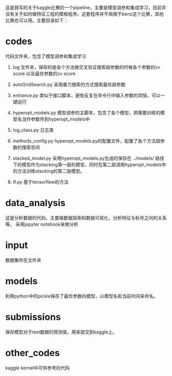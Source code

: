 

这是我写的关于kaggle比赛的一个pipeline，主要是模型调参和集成学习，目前并没有关于如何做特征工程的模板程序。这套程序并不局限于benz这个比赛，其他比赛也可以用。主要目录如下：

# codes

代码文件夹，包含了模型调参和集成学习
 
 1. log 文件夹，保存的是各个方法做交叉验证搜索超参数的时候各个参数的cv score 以及最优参数的cv score
 2. autoGridSearch.py
 采用暴力搜索的方式搜索最优超参数
 3. entrance.py
 类似于接口脚本，避免反复在命令行中输入参数的烦恼，可以一键运行
 4. hyperopt_models.py
 模型调参的主脚本，包含了各个模型，把需要训练的模型名当作参数传到hyperopt_models中
 5. log_class.py
 日志类
 6. methods_config.py
 hyperopt_models.py的配置文件，配置了各个方法超参数的搜索空间
 7. stacked_model.py
 采用hyperopt_models.py生成的保存在 ../models/ 路径下的模型作为stacking第一层的模型，同时在第二层调用hyperopt_models中的方法训练stacking的第二层模型。

8. tf.py
基于tensorflow的方法

# data_analysis

这是分析数据的代码，主要做数据探索和数据可视化，分析特征与标号之间的关系等。
采用jupyter notebook来做分析

# input

数据集所在文件夹

# models

利用python中的pickle保存了最优参数的模型，以模型名和当前时间来命名。

# submissions

保存模型对于test数据的预测值，用来提交到kaggle上。

# other_codes

kaggle kernel中可供参考的代码